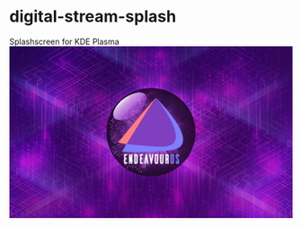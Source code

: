 # digital-stream-splash
Splashscreen for KDE Plasma
![alt text](https://github.com/smokey5787/wallpaper2024/blob/main/digitalstreams-eos2.png "preview")
